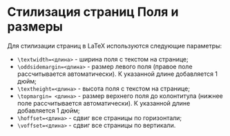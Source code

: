 Стилизация страниц
Поля и размеры
==============

Для стилизации страниц в LaTeX используются следующие параметры:

* `\textwidth=<длина>` - ширина поля с текстом на странице;
* `\oddsidemargin=<длина>` - размер левого поля (правое поле рассчитывается автоматически). К указанной длине добавляется 1 дюйм;
* `\textheight=<длина>` - высота поля с текстом на странице;
* `\topmargin= <длина>` - размер верхнего поля до колонтитула (нижнее поле рассчитывается автоматически). К указанной длине добавляется 1 дюйм;
* `\hoffset=<длина>` - сдвиг все страницы по горизонтали;
* `\voffset=<длина>` - сдвиг все страницы по вертикали.
